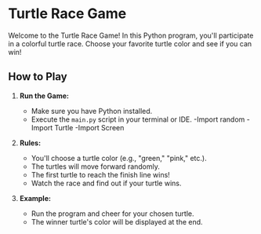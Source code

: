 # Turtle Race Game

Welcome to the Turtle Race Game! In this Python program, you'll participate in a colorful turtle race. Choose your favorite turtle color and see if you can win!

## How to Play

1. **Run the Game:**
   - Make sure you have Python installed.
   - Execute the `main.py` script in your terminal or IDE.
   -Import random
   -Import Turtle
   -Import Screen

2. **Rules:**
   - You'll choose a turtle color (e.g., "green," "pink," etc.).
   - The turtles will move forward randomly.
   - The first turtle to reach the finish line wins!
   - Watch the race and find out if your turtle wins.

3. **Example:**
   - Run the program and cheer for your chosen turtle.
   - The winner turtle's color will be displayed at the end.

